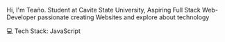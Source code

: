 
Hi, I'm Teaño. Student at Cavite State University, Aspiring Full Stack Web-Developer passionate creating Websites and explore about technology

💻 Tech Stack:
JavaScript 
